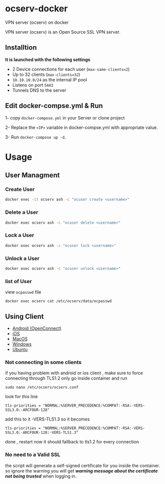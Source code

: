 # ocserv-docker
VPN server (ocserv) on docker

VPN server (ocserv) is an Open Source SSL VPN server.


## Installtion

**It is launched with the following settings**

- 2 Device connections for each user (`max-same-clients=2`)
- Up to 32 clients (`max-clients=32`)
- `10.10.10.0/24` as the internal IP pool
- Listens on port `5443`
- Tunnels DNS to the server



## Edit docker-compse.yml & Run
1- copy `docker-compose.yml` in your Server or clone project

2- Replace the `<IP>` variable in docker-compse.yml with appropriate value.

3- Run `docker-compose up -d`.


# Usage

## User Managment
### Create User

```bash
docker exec -it ocserv ash -c "ocuser create <username>"
```

### Delete a User

```bash
docker exec ocserv ash -c "ocuser delete <username>"
```
### Lock a User

```bash
docker exec ocserv ash -c "ocuser lock <username>"
```
### Unlock a User

```bash
docker exec ocserv ash -c "ocuser unlock <username>"
```

### list of User 
view `ocpasswd` file

```
docker exec ocserv cat /etc/ocserv/data/ocpasswd
```


## Using Client

- [Android (OpenConnect)](https://apkcombo.com/openconnect/com.github.digitalsoftwaresolutions.openconnect/download/apk)
- [iOS](https://apps.apple.com/us/app/cisco-anyconnect/id1135064690)
- [MacOS](https://its.gmu.edu/wp-content/uploads/anyconnect-macos-4.10.07073-core-vpn-webdeploy-k9.zip)
- [Windows](https://www.firewall.cx/downloads/cisco-tools-a-applications/cisco-anyconnect-secure-mobility-client-v4-9-0195.html)
- [Ubuntu](https://www.firewall.cx/downloads/cisco-tools-a-applications/cisco-anyconnect-secure-mobility-client-v4-9-0195.html)


### Not connecting in some clients
if you having problem with android or ios client , make sure to force connecting through TLS1.2 only
go inside container and run 

```
sudo nano /etc/ocserv/ocserv.conf
```
look for this line 

```
tls-priorities = "NORMAL:%SERVER_PRECEDENCE:%COMPAT:-RSA:-VERS-SSL3.0:-ARCFOUR-128"
```
add this to it -VERS-TLS1.3 so it becomes

```
tls-priorities = "NORMAL:%SERVER_PRECEDENCE:%COMPAT:-RSA:-VERS-SSL3.0:-ARCFOUR-128:-VERS-TLS1.3"

```
done , restart now it should fallback to tls1.2 for every connection

### No need to a Valid SSL
 the script will generate a self-signed certificate for you inside the container. so ignore the warning you will get ***warning message about the certificate not being trusted*** when logging in.

